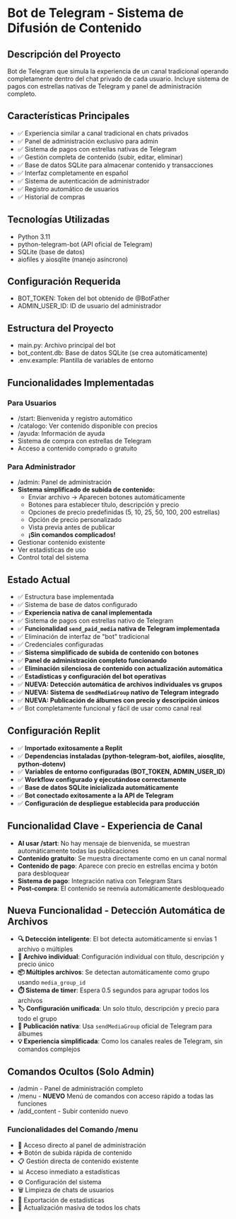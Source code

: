 # Bot de Telegram - Sistema de Difusión de Contenido

## Descripción del Proyecto
Bot de Telegram que simula la experiencia de un canal tradicional operando completamente dentro del chat privado de cada usuario. Incluye sistema de pagos con estrellas nativas de Telegram y panel de administración completo.

## Características Principales
- ✅ Experiencia similar a canal tradicional en chats privados
- ✅ Panel de administración exclusivo para admin
- ✅ Sistema de pagos con estrellas nativas de Telegram
- ✅ Gestión completa de contenido (subir, editar, eliminar)
- ✅ Base de datos SQLite para almacenar contenido y transacciones
- ✅ Interfaz completamente en español
- ✅ Sistema de autenticación de administrador
- ✅ Registro automático de usuarios
- ✅ Historial de compras

## Tecnologías Utilizadas
- Python 3.11
- python-telegram-bot (API oficial de Telegram)
- SQLite (base de datos)
- aiofiles y aiosqlite (manejo asíncrono)

## Configuración Requerida
- BOT_TOKEN: Token del bot obtenido de @BotFather
- ADMIN_USER_ID: ID de usuario del administrador

## Estructura del Proyecto
- main.py: Archivo principal del bot
- bot_content.db: Base de datos SQLite (se crea automáticamente)
- .env.example: Plantilla de variables de entorno

## Funcionalidades Implementadas

### Para Usuarios
- /start: Bienvenida y registro automático
- /catalogo: Ver contenido disponible con precios
- /ayuda: Información de ayuda
- Sistema de compra con estrellas de Telegram
- Acceso a contenido comprado o gratuito

### Para Administrador
- /admin: Panel de administración
- **Sistema simplificado de subida de contenido:**
  - Enviar archivo → Aparecen botones automáticamente
  - Botones para establecer título, descripción y precio
  - Opciones de precio predefinidas (5, 10, 25, 50, 100, 200 estrellas)
  - Opción de precio personalizado
  - Vista previa antes de publicar
  - **¡Sin comandos complicados!**
- Gestionar contenido existente
- Ver estadísticas de uso
- Control total del sistema

## Estado Actual
- ✅ Estructura base implementada
- ✅ Sistema de base de datos configurado
- ✅ **Experiencia nativa de canal implementada**
- ✅ Sistema de pagos con estrellas nativo de Telegram
- ✅ **Funcionalidad `send_paid_media` nativa de Telegram implementada**
- ✅ Eliminación de interfaz de "bot" tradicional
- ✅ Credenciales configuradas
- ✅ **Sistema simplificado de subida de contenido con botones**
- ✅ **Panel de administración completo funcionando**
- ✅ **Eliminación silenciosa de contenido con actualización automática**
- ✅ **Estadísticas y configuración del bot operativas**
- ✅ **NUEVA: Detección automática de archivos individuales vs grupos**
- ✅ **NUEVA: Sistema de `sendMediaGroup` nativo de Telegram integrado**
- ✅ **NUEVA: Publicación de álbumes con precio y descripción únicos**
- ✅ Bot completamente funcional y fácil de usar como canal real

## Configuración Replit
- ✅ **Importado exitosamente a Replit**
- ✅ **Dependencias instaladas (python-telegram-bot, aiofiles, aiosqlite, python-dotenv)**
- ✅ **Variables de entorno configuradas (BOT_TOKEN, ADMIN_USER_ID)**
- ✅ **Workflow configurado y ejecutándose correctamente**
- ✅ **Base de datos SQLite inicializada automáticamente**
- ✅ **Bot conectado exitosamente a la API de Telegram**
- ✅ **Configuración de despliegue establecida para producción**

## Funcionalidad Clave - Experiencia de Canal
- **Al usar /start**: No hay mensaje de bienvenida, se muestran automáticamente todas las publicaciones
- **Contenido gratuito**: Se muestra directamente como en un canal normal
- **Contenido de pago**: Aparece con precio en estrellas encima y botón para desbloquear
- **Sistema de pago**: Integración nativa con Telegram Stars
- **Post-compra**: El contenido se reenvía automáticamente desbloqueado

## Nueva Funcionalidad - Detección Automática de Archivos
- **🔍 Detección inteligente**: El bot detecta automáticamente si envías 1 archivo o múltiples
- **📁 Archivo individual**: Configuración individual con título, descripción y precio único
- **📦 Múltiples archivos**: Se detectan automáticamente como grupo usando `media_group_id`
- **⏱️ Sistema de timer**: Espera 0.5 segundos para agrupar todos los archivos
- **🏷️ Configuración unificada**: Un solo título, descripción y precio para todo el grupo
- **📨 Publicación nativa**: Usa `sendMediaGroup` oficial de Telegram para álbumes
- **💡 Experiencia simplificada**: Como los canales reales de Telegram, sin comandos complejos

## Comandos Ocultos (Solo Admin)
- /admin - Panel de administración completo
- /menu - **NUEVO** Menú de comandos con acceso rápido a todas las funciones
- /add_content - Subir contenido nuevo

### Funcionalidades del Comando /menu
- 🔧 Acceso directo al panel de administración
- ➕ Botón de subida rápida de contenido
- 📋 Gestión directa de contenido existente
- 📊 Acceso inmediato a estadísticas
- ⚙️ Configuración del sistema
- 🗑️ Limpieza de chats de usuarios
- 📄 Exportación de estadísticas
- 🔄 Actualización masiva de todos los chats